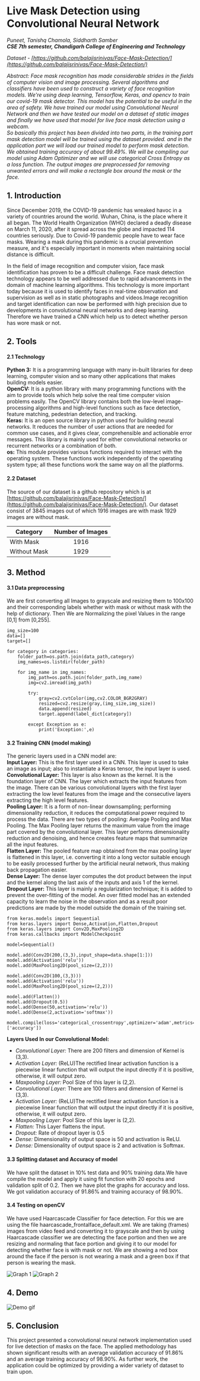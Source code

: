 # Live Mask Detection using Convolutional Neural Network
_Puneet, Tanishq Chamola, Siddharth Samber_<br />
_**CSE 7th semester, Chandigarh College of Engineering and Technology**_

_Dataset - [https://github.com/balajisrinivas/Face-Mask-Detection/](https://github.com/balajisrinivas/Face-Mask-Detection/)_

*Abstract: Face mask recognition has made considerable strides in the fields of computer vision and image processing. Several algorithms and classifiers have been used to construct a variety of face recognition models. We're using deep learning, Tensorflow, Keras, and opencv to train our covid-19 mask detector. This model has the potential to be useful in the area of safety. We have trained our model using Convolutional Neural Network and then we have tested our model on a dataset of static images and finally we have used that model for live face mask detection using a webcam.*<br />
*So basically this project has been divided into two parts, in the training part mask detection model will be trained using the dataset provided. and in the application part we will load our trained model to perform mask detection. We obtained training accuracy of about 99.49%. We will be compiling our model using Adam Optimizer and we will use categorical Cross Entropy as a loss function. The output images are preprocessed for removing unwanted errors and will make a rectangle box around the mask or the face.*

## 1. Introduction

Since December 2019, the COVID-19 pandemic has wreaked havoc in a variety of countries around the world. Wuhan, China, is the place where it all began. The World Health Organization (WHO) declared a deadly disease on March 11, 2020, after it spread across the globe and impacted 114 countries seriously. Due to Covid-19 pandemic people have to wear face masks. Wearing a mask during this pandemic is a crucial prevention measure, and it's especially important in moments when maintaining social distance is difficult.

In the field of image recognition and computer vision, face mask identification has proven to be a difficult challenge. Face mask detection technology appears to be well addressed due to rapid advancements in the domain of machine learning algorithms. This technology is more important today because it is used to identify faces in real-time observation and supervision as well as in static photographs and videos.Image recognition and target identification can now be performed with high precision due to developments in convolutional neural networks and deep learning. Therefore we have trained a CNN which help us to detect whether person has wore mask or not.

## 2. Tools
#### 2.1 Technology
**Python 3:** It is a programming language with many in-built libraries for deep learning, computer vision and so many other applications that makes building models easier.<br />
**OpenCV:** It is a python library with many programming functions with the aim to provide tools which help solve the real time computer vision problems easily. The OpenCV library contains both the low-level image-processing algorithms and high-level functions such as face detection, feature matching, pedestrian detection, and tracking.<br />
**Keras:** It is an open source library in python used for building neural networks. It reduces the number of user actions that are needed for common use cases, and it gives clear, comprehensible and actionable error messages. This library is mainly used for either convolutional networks or recurrent networks or a combination of both.<br />
**os:** This module provides various functions required to interact with the operating system. These functions work independently of the operating system type; all these functions work the same way on all the platforms.<br />
#### 2.2 Dataset
The source of our dataset is a github repository which is at [https://github.com/balajisrinivas/Face-Mask-Detection/](https://github.com/balajisrinivas/Face-Mask-Detection/). Our dataset consist of 3845 images out of which 1916 images are with mask 1929 images are without mask.

| Category      | Number of Images |
| ------------- |:-------------:|
| With Mask     | 1916     |
| Without Mask  | 1929     |

## 3. Method
#### 3.1 Data preprocessing
We are first converting all Images to grayscale and resizing them to 100x100 and their corresponding labels whether with mask or without mask with the help of dictionary. Then We are Normalizing the pixel Values in the range [0,1] from [0,255].

```
img_size=100
data=[]
target=[]

for category in categories:
    folder_path=os.path.join(data_path,category)
    img_names=os.listdir(folder_path)
        
    for img_name in img_names:
        img_path=os.path.join(folder_path,img_name)
        img=cv2.imread(img_path)

        try:
            gray=cv2.cvtColor(img,cv2.COLOR_BGR2GRAY)           
            resized=cv2.resize(gray,(img_size,img_size))
            data.append(resized)
            target.append(label_dict[category])

        except Exception as e:
            print('Exception:',e)
```

#### 3.2 Training CNN (model making)
The generic layers used in a CNN model are:<br />
**Input Layer:** This is the first layer used in a CNN. This layer is used to take an image as input; also to instantiate a Keras tensor, the input layer is used.<br />
**Convolutional Layer:** This layer is also known as the kernel. It is the foundation layer of CNN. The layer which extracts the input features from the image. There can be various convolutional layers with the first layer extracting the low level features from the image and the consecutive layers extracting the high level features.<br />
**Pooling Layer:** It is a form of non-linear downsampling; performing dimensionality reduction, it reduces the computational power required to process the data. There are two types of pooling: Average Pooling and Max Pooling. The Max Pooling layer returns the maximum value from the image part covered by the convolutional layer. This layer performs dimensionality reduction and denoising, and hence creates feature maps that summarize all the input features.<br />
**Flatten Layer:** The pooled feature map obtained from the max pooling layer is flattened in this layer, i.e. converting it into a long vector suitable enough to be easily processed further by the artificial neural network, thus making back propagation easier.<br />
**Dense Layer:** The dense layer computes the dot product between the input and the kernel along the last axis of the inputs and axis 1 of the kernel.<br />
**Dropout Layer:** This layer is mainly a regularization technique; it is added to prevent the over-fitting of the model. An over fitted model has an extended capacity to learn the noise in the observation and as a result poor predictions are made by the model outside the domain of the training set.<br />

```
from keras.models import Sequential
from keras.layers import Dense,Activation,Flatten,Dropout
from keras.layers import Conv2D,MaxPooling2D
from keras.callbacks import ModelCheckpoint

model=Sequential()

model.add(Conv2D(200,(3,3),input_shape=data.shape[1:]))
model.add(Activation('relu'))
model.add(MaxPooling2D(pool_size=(2,2)))

model.add(Conv2D(100,(3,3)))
model.add(Activation('relu'))
model.add(MaxPooling2D(pool_size=(2,2)))

model.add(Flatten())
model.add(Dropout(0.5))
model.add(Dense(50,activation='relu'))
model.add(Dense(2,activation='softmax'))

model.compile(loss='categorical_crossentropy',optimizer='adam',metrics=['accuracy'])
```

**Layers Used In our Convolutional Model:**
* _Convolutional Layer:_ There are 200 filters and dimension of Kernel is (3,3).
* _Activation Layer:_ (ReLU)The rectified linear activation function is a piecewise linear function that will output the input directly if it is positive, otherwise, it will output zero.
* _Maxpooling Layer:_ Pool Size of this layer is (2,2).
* _Convolutional Layer:_ There are 100 filters and dimension of Kernel is (3,3).
* _Activation Layer:_ (ReLU)The rectified linear activation function is a piecewise linear function that will output the input directly if it is positive, otherwise, it will output zero.
* _Maxpooling Layer:_ Pool Size of this layer is (2,2).
* _Flatten:_ This Layer flattens the input.
* _Dropout:_ Rate of dropout layer is 0.5
* _Dense:_ Dimensionality of output space is 50 and activation is ReLU.
* _Dense:_ Dimensionality of output space is 2 and activation is Softmax.

#### 3.3 Splitting dataset and Accuracy of model
We have split the dataset in 10% test data and 90% training data.We have compile the model and apply it using fit function with 20 epochs and validation split of 0.2. Then we have plot the graphs for accuracy and loss. We got validation accuracy of 91.86% and training accuracy of 98.90%.

#### 3.4 Testing on openCV
We have used Haarcascade Classifier for face detection. For this we are using the file haarcascade_frontalface_default.xml. We are taking (frames) images from video feed and converting it to grayscale and then by using Haarcascade classifier we are detecting the face portion and then we are resizing and normaling that face portion and giving it to our model for detecting whether face is with mask or not. We are showing a red box around the face if the person is not wearing a mask and a green box if that person is wearing the mask.

![Graph 1](/graph%201.png "Graph 1")
![Graph 2](/graph%202.png "Graph 2")

## 4. Demo

![Demo gif](/demo.gif "Demo gif.")

## 5. Conclusion
This project presented a convolutional neural network implementation used for live detection of masks on the face. The applied methodology has shown significant results with an average validation accuracy of 91.86% and an average training accuracy of 98.90%. As further work, the application could be optimized by providing a wider variety of dataset to train upon.
